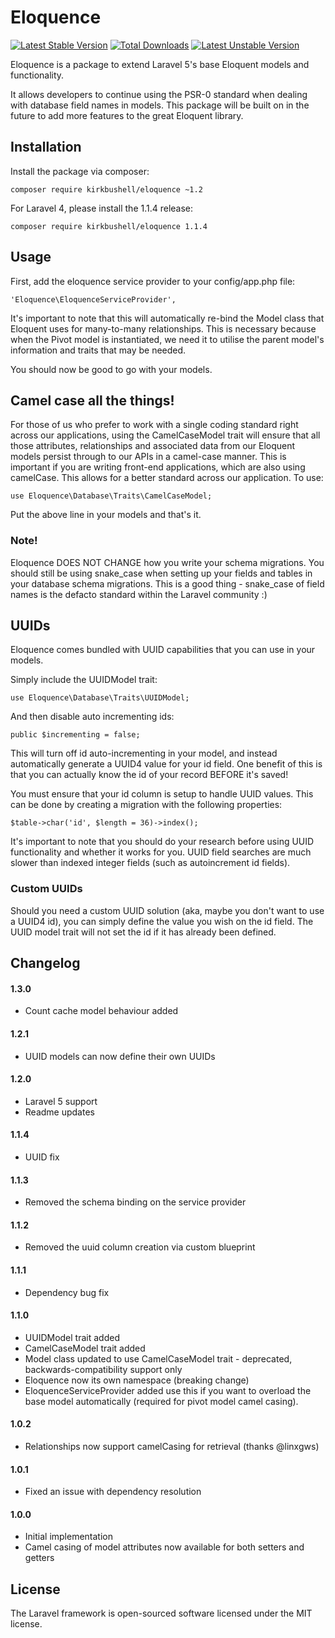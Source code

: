 # Eloquence

[![Latest Stable Version](https://poser.pugx.org/kirkbushell/eloquence/v/stable.svg)](https://packagist.org/packages/kirkbushell/eloquence) [![Total Downloads](https://poser.pugx.org/kirkbushell/eloquence/downloads.svg)](https://packagist.org/packages/kirkbushell/eloquence) [![Latest Unstable Version](https://poser.pugx.org/kirkbushell/eloquence/v/unstable.svg)](https://packagist.org/packages/kirkbushell/eloquence)

Eloquence is a package to extend Laravel 5's base Eloquent models and functionality.

It allows developers to continue using the PSR-0 standard when dealing with database field names in models. This package will be built on in the future to add more features to the great Eloquent library.

## Installation

Install the package via composer:

    composer require kirkbushell/eloquence ~1.2

For Laravel 4, please install the 1.1.4 release:

    composer require kirkbushell/eloquence 1.1.4

## Usage

First, add the eloquence service provider to your config/app.php file:

    'Eloquence\EloquenceServiceProvider',

It's important to note that this will automatically re-bind the Model class
that Eloquent uses for many-to-many relationships. This is necessary because
when the Pivot model is instantiated, we need it to utilise the parent model's
information and traits that may be needed.

You should now be good to go with your models.

## Camel case all the things!

For those of us who prefer to work with a single coding standard right across our applications, using the CamelCaseModel trait
will ensure that all those attributes, relationships and associated data from our Eloquent models persist through to our APIs
in a camel-case manner. This is important if you are writing front-end applications, which are also using camelCase. This allows
for a better standard across our application. To use:

    use Eloquence\Database\Traits\CamelCaseModel;

Put the above line in your models and that's it.

### Note!

Eloquence DOES NOT CHANGE how you write your schema migrations. You should still be using snake_case when setting up your fields 
and tables in your database schema migrations. This is a good thing - snake_case of field names is the defacto standard within 
the Laravel community :)


## UUIDs

Eloquence comes bundled with UUID capabilities that you can use in your models.

Simply include the UUIDModel trait:

    use Eloquence\Database\Traits\UUIDModel;

And then disable auto incrementing ids:

    public $incrementing = false;

This will turn off id auto-incrementing in your model, and instead automatically generate a UUID4 value for your id field. One 
benefit of this is that you can actually know the id of your record BEFORE it's saved!

You must ensure that your id column is setup to handle UUID values. This can be done by creating a migration with the following 
properties:

    $table->char('id', $length = 36)->index();

It's important to note that you should do your research before using UUID functionality and whether it works for you. UUID 
field searches are much slower than indexed integer fields (such as autoincrement id fields).


### Custom UUIDs

Should you need a custom UUID solution (aka, maybe you don't want to use a UUID4 id), you can simply define the value you wish on 
the id field. The UUID model trait will not set the id if it has already been defined.


## Changelog

#### 1.3.0

* Count cache model behaviour added

#### 1.2.1

* UUID models can now define their own UUIDs 

#### 1.2.0

* Laravel 5 support
* Readme updates

#### 1.1.4

* UUID fix

#### 1.1.3

* Removed the schema binding on the service provider

#### 1.1.2

* Removed the uuid column creation via custom blueprint

#### 1.1.1

* Dependency bug fix

#### 1.1.0

* UUIDModel trait added
* CamelCaseModel trait added
* Model class updated to use CamelCaseModel trait - deprecated, backwards-compatibility support only
* Eloquence now its own namespace (breaking change)
* EloquenceServiceProvider added use this if you want to overload the base model automatically (required for pivot model camel casing).

#### 1.0.2

* Relationships now support camelCasing for retrieval (thanks @linxgws)

#### 1.0.1

* Fixed an issue with dependency resolution

#### 1.0.0

* Initial implementation
* Camel casing of model attributes now available for both setters and getters

## License

The Laravel framework is open-sourced software licensed under the MIT license.
